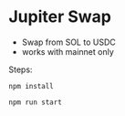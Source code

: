 # Jupiter Swap
- Swap from SOL to USDC
- works with mainnet only
  

Steps:
```
npm install

npm run start

```
